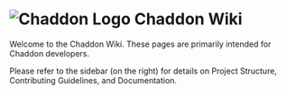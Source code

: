  # ![Chaddon Logo](http://i64.tinypic.com/nd7mop.jpg) Chaddon Wiki

Welcome to the Chaddon Wiki. These pages are primarily intended for Chaddon developers. 

Please refer to the sidebar (on the right) for details on Project Structure, Contributing Guidelines, and Documentation.
